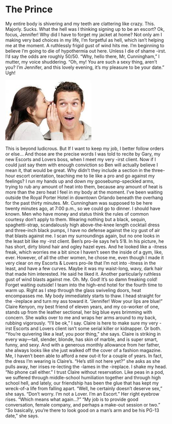 # The Prince
My entire body is shivering and my teeth are clattering like crazy. This. Majorly. Sucks. What the hell was I thinking signing up to be an escort?
Ok, focus, Jennifer!
Why did I have to forget my jacket at home? Not only am I making very bad
choices in my life, I’m forgetful as hell, which isn’t helping me at the moment. A ruthlessly frigid gust of wind hits me. I’m beginning to believe I’m going
to die of hypothermia out here. Unless I die of shame -irst. I’d say the odds are roughly 50/50. “Why, hello there, Mr, Cunningham,” I mutter, my voice shuddering. “Oh, my! You are such a sexy thing, aren’t you? I’m Jennifer, and this lovely evening, it’s my pleasure to be your date.” Ugh!

![Branching](scaas.jpg)

This is beyond ludicrous. But If I want to keep my job, I better follow orders or else… And those are
the precise words I was told to recite by Gary, my new Escorts and Lovers
boss, when I meet my very -irst client. Now if I could just say them with
enough conviction so Ben will actually believe I mean it, that would be great. Why didn’t they include a section in the three-hour escort orientation, teaching me to lie like a pro and go against my feelings?
I run my hands up and down my goosebump-speckled arms, trying to rub any amount of heat into them, because any amount of heat is more than the zero heat I feel in my body at the moment. I’ve been waiting outside the Royal Porter Hotel in downtown Orlando
beneath the overhang for the past thirty minutes. Mr. Cunningham was
supposed to be here twenty minutes ago, at 7:00 p.m., so we could go to
dinner. I should have known. Men who have money and status think the rules
of common courtesy don’t apply to them. Wearing nothing but a black, sequin, spaghetti-strap, scandalously high
above-the-knee length cocktail dress and three-inch black pumps, I have no
defense against the icy gust of air that blasts against me. I scan my surroundings again, but no one looks in the least bit like my -irst client. Ben’s pro-ile says he’s 5’8. In his picture, he has short, dirty blond hair
and ogley hazel eyes. And he looked like a -itness freak, which worries me a bit
since I haven’t seen the inside of a gym, like, ever. However, of all the other women, he chose me, even though I made it very
clear on my Escorts & Lovers pro-ile that I’m not into -itness in the least, and
have a few curves. Maybe it was my waist-long, wavy, dark hair that made him
interested. He said he liked it. Another particularly ruthless gust of wind blasts against me. Oh. My. God! It’s so damn freaking cold!
Forget waiting outside!
I team into the high-end hotel for the fourth time to warm up. Right as I
step through the glass swiveling doors, heat encompasses me. My body
immediately starts to thaw. I head straight for the -ireplace and turn my ass
toward it. “Jennifer! Wow your lips are blue!” Claire Kenyon, my best friend of eleven years, and my co-worker of one, stands up from the leather sectional, her big
blue eyes brimming with concern. She walks over to me and wraps her arms
around to my back, rubbing vigorously. “I’ll be ok,” I say. Claire is here to make sure my very -irst Escorts and Lovers client isn’t some
serial killer or kidnapper. Or both. “You’re quivering like a leaf, you poor thing,” she says. Claire is striking in
every way—tall, slender, blonde, has skin of marble, and is super smart, funny, and sexy. And with a generous monthly allowance from her father, she always
looks like she just walked off the cover of a fashion magazine. Me, I haven’t
been able to afford a new out-it for a couple of years. In fact, the dress I’m
wearing is Claire’s. “He’s still not here yet?” she asks as she pulls away, her irises re-lecting the
-lames in the -ireplace. I shake my head. “No phone call either.” I trust Claire without reservation. Like peas in a pod, we suffered through middle-school humiliation together
and through high school hell, and lately, our friendship has been the glue that
has kept my wreck-of-a life from falling apart. “Well, he certainly doesn’t deserve sex,” she says. “Don’t worry. I’m not a Lover. I’m an Escort.” Her right eyebrow rises. “Which means what again…?”
“My job is to provide good conversation, female company, and perhaps a
make-out session or two.”
“So basically, you’re there to look good on a man’s arm and be his PG-13
date,” she says.
